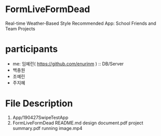 # FormLiveFormDead

Real-time Weather-Based Style Recommended App: School Friends and Team Projects

# participants

  - me: 임예린( https://github.com/enurinm ) :: DB/Server
  - 백충원
  - 조예린
  - 주지혜

# File Description

  1. App/190427SwipeTestApp
  2. FormLiveFormDead
README.md
design document.pdf
project summary.pdf
running image.mp4
